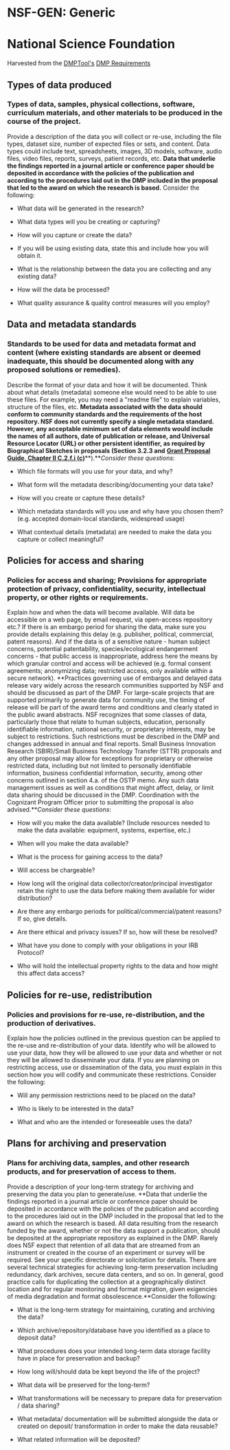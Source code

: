 NSF-GEN: Generic
================

National Science Foundation
===========================

Harvested from the [DMPTool's](https://dmptool.org/guidance?method=get&scope1=all) [DMP Requirements](https://dmptool.org/requirements_templates/2/basic.docx)


Types of data produced
----------------------

### Types of data, samples, physical collections, software, curriculum materials, and other materials to be produced in the course of the project.

Provide a description of the data you will collect or re-use, including the file types, dataset size, number of expected files or sets, and content. Data types could include text, spreadsheets, images, 3D models, software, audio files, video files, reports, surveys, patient records, etc. **Data that underlie the findings reported in a journal article or conference paper should be deposited in accordance with the policies of the publication and according to the procedures laid out in the DMP included in the proposal that led to the award on which the research is based.** Consider the following:

-   What data will be generated in the research?

-   What data types will you be creating or capturing?

-   How will you capture or create the data?

-   If you will be using existing data, state this and include how you will obtain it.

-   What is the relationship between the data you are collecting and any existing data?

-   How will the data be processed?

-   What quality assurance & quality control measures will you employ?

Data and metadata standards
---------------------------

### Standards to be used for data and metadata format and content (where existing standards are absent or deemed inadequate, this should be documented along with any proposed solutions or remedies).

Describe the format of your data and how it will be documented. Think about what details (metadata) someone else would need to be able to use these files. For example, you may need a "readme file" to explain variables, structure of the files, etc. **Metadata associated with the data should conform to community standards and the requirements of the host repository. NSF does not currently specify a single metadata standard. However, any acceptable minimum set of data elements would include the names of all authors, date of publication or release, and Universal Resource Locator (URL) or other persistent identifier, as required by Biographical Sketches in proposals (Section 3.2.3 and** [**Grant Proposal Guide, Chapter II C.2.f.i (c)**]**).***Consider these questions*:

-   Which file formats will you use for your data, and why?

-   What form will the metadata describing/documenting your data take?

-   How will you create or capture these details?

-   Which metadata standards will you use and why have you chosen them? (e.g. accepted domain-local standards, widespread usage)

-   What contextual details (metadata) are needed to make the data you capture or collect meaningful?

Policies for access and sharing
-------------------------------

### Policies for access and sharing; Provisions for appropriate protection of privacy, confidentiality, security, intellectual property, or other rights or requirements.

Explain how and when the data will become available. Will data be accessible on a web page, by email request, via open-access repository etc.? If there is an embargo period for sharing the data, make sure you provide details explaining this delay (e.g. publisher, political, commercial, patent reasons). And if the data is of a sensitive nature - human subject concerns, potential patentability, species/ecological endangerment concerns - that public access is inappropriate, address here the means by which granular control and access will be achieved (e.g. formal consent agreements; anonymizing data; restricted access, only available within a secure network). **Practices governing use of embargos and delayed data release vary widely across the research communities supported by NSF and should be discussed as part of the DMP. For large-scale projects that are supported primarily to generate data for community use, the timing of release will be part of the award terms and conditions and clearly stated in the public award abstracts. NSF recognizes that some classes of data, particularly those that relate to human subjects, education, personally identifiable information, national security, or proprietary interests, may be subject to restrictions. Such restrictions must be described in the DMP and changes addressed in annual and final reports. Small Business Innovation Research (SBIR)/Small Business Technology Transfer (STTR) proposals and any other proposal may allow for exceptions for proprietary or otherwise restricted data, including but not limited to personally identifiable information, business confidential information, security, among other concerns outlined in section 4.a. of the OSTP memo. Any such data management issues as well as conditions that might affect, delay, or limit data sharing should be discussed in the DMP. Coordination with the Cognizant Program Officer prior to submitting the proposal is also advised.***Consider these questions*:

-   How will you make the data available? (Include resources needed to make the data available: equipment, systems, expertise, etc.)

-   When will you make the data available?

-   What is the process for gaining access to the data?

-   Will access be chargeable?

-   How long will the original data collector/creator/principal investigator retain the right to use the data before making them available for wider distribution?

-   Are there any embargo periods for political/commercial/patent reasons? If so, give details.

-   Are there ethical and privacy issues? If so, how will these be resolved?

-   What have you done to comply with your obligations in your IRB Protocol?

-   Who will hold the intellectual property rights to the data and how might this affect data access?

Policies for re-use, redistribution
-----------------------------------

### Policies and provisions for re-use, re-distribution, and the production of derivatives.

Explain how the policies outlined in the previous question can be applied to the re-use and re-distribution of your data. Identify who will be allowed to use your data, how they will be allowed to use your data and whether or not they will be allowed to disseminate your data. If you are planning on restricting access, use or dissemination of the data, you must explain in this section how you will codify and communicate these restrictions. Consider the following:

-   Will any permission restrictions need to be placed on the data?

-   Who is likely to be interested in the data?

-   What and who are the intended or foreseeable uses the data?

Plans for archiving and preservation
------------------------------------

### Plans for archiving data, samples, and other research products, and for preservation of access to them.

Provide a description of your long-term strategy for archiving and preserving the data you plan to generate/use. **Data that underlie the findings reported in a journal article or conference paper should be deposited in accordance with the policies of the publication and according to the procedures laid out in the DMP included in the proposal that led to the award on which the research is based. All data resulting from the research funded by the award, whether or not the data support a publication, should be deposited at the appropriate repository as explained in the DMP. Rarely does NSF expect that retention of all data that are streamed from an instrument or created in the course of an experiment or survey will be required. See your specific directorate or solicitation for details. There are several technical strategies for achieving long-term preservation including redundancy, dark archives, secure data centers, and so on. In general, good practice calls for duplicating the collection at a geographically distinct location and for regular monitoring and format migration, given exigencies of media degradation and format obsolescence.**Consider the following:

-   What is the long-term strategy for maintaining, curating and archiving the data?

-   Which archive/repository/database have you identified as a place to deposit data?

-   What procedures does your intended long-term data storage facility have in place for preservation and backup?

-   How long will/should data be kept beyond the life of the project?

-   What data will be preserved for the long-term?

-   What transformations will be necessary to prepare data for preservation / data sharing?

-   What metadata/ documentation will be submitted alongside the data or created on deposit/ transformation in order to make the data reusable?

-   What related information will be deposited?

  [**Grant Proposal Guide, Chapter II C.2.f.i (c)**]: http://www.nsf.gov/pubs/policydocs/pappguide/nsf15001/gpg_2.jsp#IIC2f
